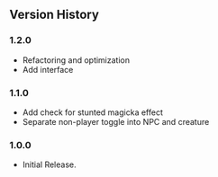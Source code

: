 ## Version History

### 1.2.0
* Refactoring and optimization
* Add interface

### 1.1.0
* Add check for stunted magicka effect
* Separate non-player toggle into NPC and creature

### 1.0.0
* Initial Release.

